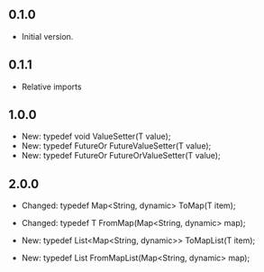 ## 0.1.0

- Initial version.

## 0.1.1

- Relative imports

## 1.0.0

- New: typedef void ValueSetter<T>(T value);
- New: typedef FutureOr<void> FutureValueSetter<T>(T value);
- New: typedef FutureOr<void> FutureOrValueSetter<T>(T value);

## 2.0.0

- Changed: typedef Map<String, dynamic> ToMap<T>(T item);
- Changed: typedef T FromMap<T>(Map<String, dynamic> map);

- New: typedef List<Map<String, dynamic>> ToMapList<T>(T item);
- New: typedef List<T> FromMapList<T>(Map<String, dynamic> map);
